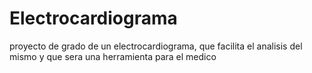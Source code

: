 # Electrocardiograma
proyecto de grado de un electrocardiograma, que facilita el analisis del mismo y que sera una herramienta para el medico
